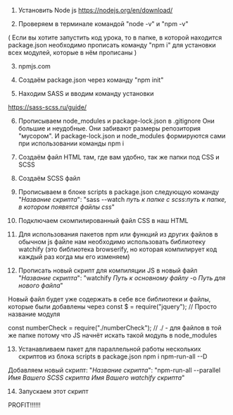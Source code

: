 1. Установить Node js
https://nodejs.org/en/download/

2. Проверяем в терминале командой "node -v" и "npm -v"

(
    Если вы хотите запустить код урока, то в папке, в которой находится package.json
    необходимо прописать команду "npm i" для установки всех модулей, которые в нём прописаны
)


3. npmjs.com 

4. Создаём package.json через команду "npm init"

5. Находим SASS и вводим команду установки

https://sass-scss.ru/guide/

6. Прописываем node_modules и package-lock.json в .gitignore
Они большие и неудобные. Они забивают размеры репозитория "мусором".
И package-lock.json и node_modules формируются сами при использовании команды
npm i

7. Создаём файл HTML там, где вам удобно, так же папки под CSS и SCSS

8. Создаём SCSS файл

9. Прописываем в блоке scripts в package.json следующую команду
"*Название скрипта*": "sass --watch  *путь к папке с scss*:*путь к папке, в котором появятся файлы css*"

10. Подключаем скомпилированный файл CSS в наш HTML

11. Для использования пакетов npm или функций из других файлов в обычном js файле нам необходимо использовать библиотеку watchify (это библиотека browserify, но которая компилирует код каждый раз когда мы его изменяем)

12. Прописать новый скрипт для компиляции JS в новый файл
"*Название скрипта*": "watchify *Путь к основному файлу* -o *Путь для нового файла*"

Новый файл будет уже содержать в себе все библиотеки и файлы, которые были добавлены через
const $ = require("jquery"); // Просто название модуля

const numberCheck = require("./numberCheck"); // ./ - для файлов в той же папке
потому что JS начнёт искать такой модуль в node_modules


13. Устанавливаем пакет для параллельной работы нескольких скриптов из блока scripts в package.json
npm i npm-run-all --D

Добавляем новый скрипт:
"*Название скрипта*": "npm-run-all --parallel *Имя Вашего SCSS скрипта* *Имя Вашего watchify скрипта*"

14. Запускаем этот скрипт

PROFIT!!!!!!